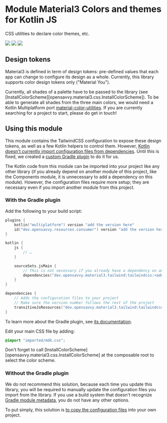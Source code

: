 # Module Material3 Colors and themes for Kotlin JS

CSS utilities to declare color themes, etc.

<a href="https://search.maven.org/search?q=dev.opensavvy.material3.html.theme"><img src="https://img.shields.io/maven-central/v/dev.opensavvy.material3.html/theme.svg?label=Maven%20Central"></a>
<a href="https://opensavvy.dev/open-source/stability.html"><img src="https://badgen.net/static/Stability/alpha/purple"></a>
<a href="https://javadoc.io/doc/dev.opensavvy.material3.html/theme"><img src="https://badgen.net/static/Other%20versions/javadoc.io/blue"></a>

## Design tokens

Material3 is defined in term of design tokens: pre-defined values that each app can change to configure its design as a whole. Currently, this library supports color design tokens only ("Material You").

Currently, all shades of a palette have to be passed to the library (see [InstallColorScheme][opensavvy.material3.css.InstallColorScheme]).
To be able to generate all shades from the three main colors, we would need a Kotlin Multiplatform port [material-color-utilities](https://github.com/material-foundation/material-color-utilities). If you are currently searching for a project to start, please do get in touch!

## Using this module

This module contains the TailwindCSS configuration to expose these design tokens, as well as a few Kotlin helpers to control them.
However, [Kotlin doesn't currently import configuration files from dependencies](https://youtrack.jetbrains.com/issue/KT-38230).
Until this is fixed, we created a [custom Gradle plugin](https://gitlab.com/opensavvy/automation/kotlin-js-resources) to do it for us.

The Kotlin code from this module can be imported into your project like any other library (if you already depend on another module of this project, like the Components module, it is unnecessary to add a dependency on this module).
However, the configuration files require more setup; they are necessary even if you import another module from this project.

### With the Gradle plugin

Add the following to your build script:

```kotlin
plugins {
	kotlin("multiplatform") version "add the version here"
	id("dev.opensavvy.resources.consumer") version "add the version here"
}

kotlin {
	js {
		// …
	}

	sourceSets.jsMain {
		// This is not necessary if you already have a dependency on another module from this project
		dependencies("dev.opensavvy.material3.tailwind:tailwindcss:<add the version here>")
	}
}

dependencies {
	// Adds the configuration files to your project
	// Make sure the version number follows the rest of the project
	transitiveJsResources("dev.opensavvy.material3.tailwind:tailwindcss:<add the version here>")
}
```

To learn more about the Gradle plugin, see [its documentation](https://opensavvy.gitlab.io/automation/kotlin-js-resources/api-docs/).

Edit your main CSS file by adding:

```css
@import "imported/mdk.css";
```

Don't forget to call [InstallColorScheme][opensavvy.material3.css.InstallColorScheme] at the composable root to select the color scheme.

### Without the Gradle plugin

We do not recommend this solution, because each time you update this library, you will be required to manually update the configuration files you import from the library. If you use a build system that doesn't recognize [Gradle module metadata](https://docs.gradle.org/current/userguide/publishing_gradle_module_metadata.html), you do not have any other options.

To put simply, this solution is [to copy the configuration files](https://gitlab.com/opensavvy/ui/compose-material3-html/-/tree/main/theme/src/jsMain/resources) into your own project.
